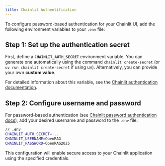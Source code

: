 ```yaml
---
title: Chainlit Authentification
---
```

To configure password-based authentication for your Chainlit UI, add the following environment variables to your `.env` file:
## Step 1: Set up the authentication secret

First, define a **`CHAINLIT_AUTH_SECRET`** environment variable. You can generate one automatically using the command `chainlit create-secret` (or `uv run chainlit create-secret` if using uv). Alternatively, you can provide your own **custom value**.

For detailed information about this variable, see the [Chainlit authentication documentation](https://docs.chainlit.io/authentication/overview).

## Step 2: Configure username and password

For password-based authentication (see [Chainlit password authentication docs](https://docs.chainlit.io/authentication/password)), add your desired username and password to the `.env` file:

```bash
// .env
CHAINLIT_AUTH_SECRET=...
CHAINLIT_USERNAME=OpenRAG
CHAINLIT_PASSWORD=OpenRAG2025
```

This configuration will enable secure access to your Chainlit application using the specified credentials.